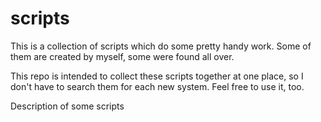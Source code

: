 # scripts
This is a collection of scripts which do some pretty handy work. 
Some of them are created by myself, some were found all over. 

This repo is intended to collect these scripts together at one place, so I don't have to search them for each new system. 
Feel free to use it, too. 

Description of some scripts


